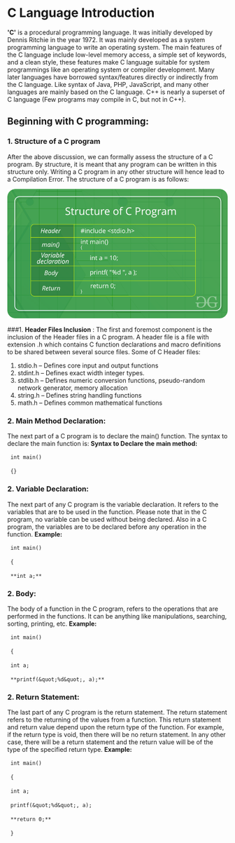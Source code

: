  # C Language Introduction

__'C'__ is a procedural programming language. It was initially developed by Dennis Ritchie in the year 1972. It was mainly developed as a system programming language to write an operating system. The main features of the C language include low-level memory access, a simple set of keywords, and a clean style, these features make C language suitable for system programmings like an operating system or compiler development.
 Many later languages have borrowed syntax/features directly or indirectly from the C language. Like syntax of Java, PHP, JavaScript, and many other languages are mainly based on the C language. C++ is nearly a superset of C language (Few programs may compile in C, but not in C++).
## **Beginning with C programming:**


 ### 1. **Structure of a C program**
 After the above discussion, we can formally assess the structure of a C program. By structure, it is meant that any program can be written in this structure only. Writing a C program in any other structure will hence lead to a Compilation Error.
 The structure of a C program is as follows:


![](c_structure.png)


  ###1. **Header Files Inclusion** : 
  The first and foremost component is the inclusion of the Header files in a C program.
 A header file is a file with extension .h which contains C function declarations and macro definitions to be shared between several source files.
 Some of C Header files:
  1.  stdio.h – Defines core input and output functions
  2.  stdint.h – Defines exact width integer types.
  3.  stdlib.h – Defines numeric conversion functions, pseudo-random network generator, memory allocation
  4.  string.h – Defines string handling functions
  5.  math.h – Defines common mathematical functions

 ### 2. **Main Method Declaration:** 
  The next part of a C program is to declare the main() function. The syntax to declare the main function is:
**Syntax to Declare the**   **main method:**


     int main()

     {}

### 2. **Variable Declaration:**  
The next part of any C program is the variable declaration. It refers to the variables that are to be used in the function. Please note that in the C program, no variable can be used without being declared. Also in a C program, the variables are to be declared before any operation in the function.
**Example:**


     int main()

     {

     **int a;**



### 2. **Body:** 
The body of a function in the C program, refers to the operations that are performed in the functions. It can be anything like manipulations, searching, sorting, printing, etc.
**Example:**


     int main()

     {

     int a;

     **printf(&quot;%d&quot;, a);**



### 2. **Return Statement:**  
The last part of any C program is the return statement. The return statement refers to the returning of the values from a function. This return statement and return value depend upon the return type of the function. For example, if the return type is void, then there will be no return statement. In any other case, there will be a return statement and the return value will be of the type of the specified return type.
**Example:**


     int main()

     {

     int a;

     printf(&quot;%d&quot;, a);

     **return 0;**

     }
